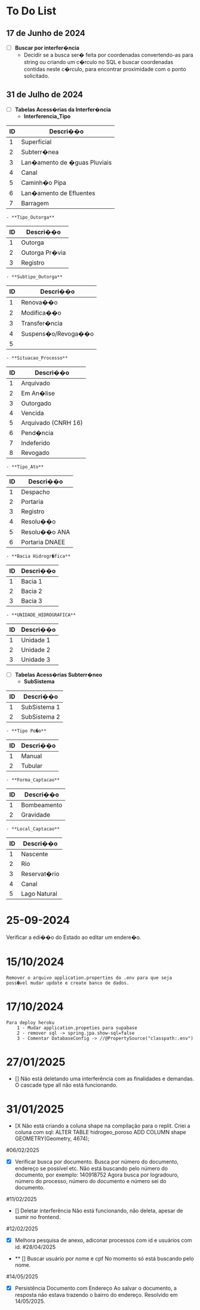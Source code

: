# To Do List

## 17 de Junho de 2024
- [ ] **Buscar por interfer�ncia**
    - Decidir se a busca ser� feita por coordenadas convertendo-as para string ou criando um c�rculo no SQL e buscar coordenadas contidas neste c�rculo, para encontrar proximidade com o ponto solicitado.
 	
## 31 de Julho de 2024
- [ ] **Tabelas Acess�rias da Interfer�ncia**
    - **Interferencia_Tipo**

| ID  | Descri��o                        |
| --- | -------------------------------- |
| 1   | Superficial                      |
| 2   | Subterr�nea                      |
| 3   | Lan�amento de �guas Pluviais     |
| 4   | Canal                            |
| 5   | Caminh�o Pipa                    |
| 6   | Lan�amento de Efluentes          |
| 7   | Barragem                         |

    - **Tipo_Outorga**

| ID  | Descri��o           |
| --- | ------------------- |
| 1   | Outorga             |
| 2   | Outorga Pr�via      |
| 3   | Registro            |

    - **Subtipo_Outorga**

| ID  | Descri��o           |
| --- | ------------------- |
| 1   | Renova��o           |
| 2   | Modifica��o         |
| 3   | Transfer�ncia       |
| 4   | Suspens�o/Revoga��o |
| 5   |                     |

    - **Situacao_Processo**

| ID  | Descri��o                  |
| --- | -------------------------- |
| 1   | Arquivado                  |
| 2   | Em An�lise                 |
| 3   | Outorgado                  |
| 4   | Vencida                    |
| 5   | Arquivado (CNRH 16)        |
| 6   | Pend�ncia                  |
| 7   | Indeferido                 |
| 8   | Revogado                   |

    - **Tipo_Ato**

| ID  | Descri��o        |
| --- | ---------------- |
| 1   | Despacho         |
| 2   | Portaria         |
| 3   | Registro         |
| 4   | Resolu��o        |
| 5   | Resolu��o ANA    |
| 6   | Portaria DNAEE   |

    - **Bacia Hidrogr�fica**

| ID  | Descri��o        |
| --- | ---------------- |
| 1   | Bacia 1          |
| 2   | Bacia 2          |
| 3   | Bacia 3          |

    - **UNIDADE_HIDROGRAFICA**

| ID  | Descri��o        |
| --- | ---------------- |
| 1   | Unidade 1        |
| 2   | Unidade 2        |
| 3   | Unidade 3        |

- [ ] **Tabelas Acess�rias Subterr�neo**
    - **SubSistema**
    
| ID  | Descri��o        |
| --- | ---------------- |
| 1   | SubSistema 1     |
| 2   | SubSistema 2     |

    - **Tipo Po�o**

| ID  | Descri��o        |
| --- | ---------------- |
| 1   | Manual           |
| 2   | Tubular          |

    - **Forma_Captacao**

| ID  | Descri��o        |
| --- | ---------------- |
| 1   | Bombeamento      |
| 2   | Gravidade        |

    - **Local_Captacao**

| ID  | Descri��o        |
| --- | ---------------- |
| 1   | Nascente         |
| 2   | Rio              |
| 3   | Reservat�rio     |
| 4   | Canal            |
| 5   | Lago Natural     |


# 25-09-2024

Verificar a edi��o do Estado ao editar um endere�o.


# 15/10/2024
	Remover o arquivo application.properties do .env para que seja poss�vel mudar update e create banco de dados.
	
	
# 17/10/2024
	Para deploy heroku
		1 - Mudar application.propeties para supabase
		2 - remover sql -> spring.jpa.show-sql=false
		3 - Comentar DatabaseConfig -> //@PropertySource("classpath:.env")
		
		
# 27/01/2025
- [] Não está deletando uma interferência com as finalidades e demandas. O cascade type all não está funcionando.

# 


# 31/01/2025
- [X Não está criando a coluna shape na compilação para o replit.
	Criei a coluna com sql: ALTER TABLE hidrogeo_poroso ADD COLUMN shape GEOMETRY(Geometry, 4674);

#06/02/2025
- [X] Verificar busca por documento. Busca por número do documento, endereço se possível etc. Não está buscando
	pelo número do documento, por exemplo: 140918752
		Agora busca por logradouro, número do processo, número do documento e número sei do documento.

#11/02/2025
- [] Deletar interferência
	Não está funcionando, não deleta, apesar de sumir no frontend.
	
#12/02/2025
- [X] Melhora pesquisa de anexo, adiconar processos com id e usuários com id.
#28/04/2025
* ** [] Buscar usuário por nome e cpf
	No momento só está buscando pelo nome.
	
#14/05/2025
- [X] Persistência Documento com Endereço
	Ao salvar o documento, a resposta não estava trazendo o bairro do endereço. 
	Resolvido em 14/05/2025.
	

	